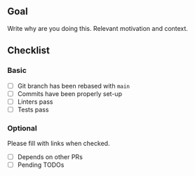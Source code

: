 ## Goal

Write why are you doing this. Relevant motivation and context.

## Checklist

### Basic

-   [ ] Git branch has been rebased with `main`
-   [ ] Commits have been properly set-up
-   [ ] Linters pass
-   [ ] Tests pass

### Optional

Please fill with links when checked.

-   [ ] Depends on other PRs
-   [ ] Pending TODOs
